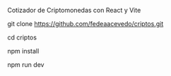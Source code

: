 Cotizador de Criptomonedas con React y Vite 

git clone https://github.com/fedeaacevedo/criptos.git

cd criptos

npm install

npm run dev 

